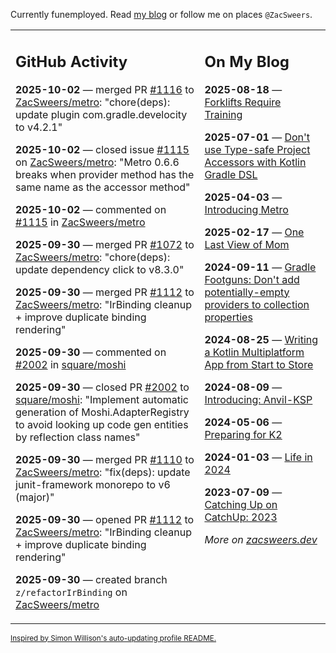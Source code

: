 Currently funemployed. Read [my blog](https://zacsweers.dev/) or follow me on places `@ZacSweers`.

<table><tr><td valign="top" width="60%">

## GitHub Activity
<!-- githubActivity starts -->
**2025-10-02** — merged PR [#1116](https://github.com/ZacSweers/metro/pull/1116) to [ZacSweers/metro](https://github.com/ZacSweers/metro): "chore(deps): update plugin com.gradle.develocity to v4.2.1"

**2025-10-02** — closed issue [#1115](https://github.com/ZacSweers/metro/issues/1115) on [ZacSweers/metro](https://github.com/ZacSweers/metro): "Metro 0.6.6 breaks when provider method has the same name as the accessor method"

**2025-10-02** — commented on [#1115](https://github.com/ZacSweers/metro/issues/1115#issuecomment-3361262247) in [ZacSweers/metro](https://github.com/ZacSweers/metro)

**2025-09-30** — merged PR [#1072](https://github.com/ZacSweers/metro/pull/1072) to [ZacSweers/metro](https://github.com/ZacSweers/metro): "chore(deps): update dependency click to v8.3.0"

**2025-09-30** — merged PR [#1112](https://github.com/ZacSweers/metro/pull/1112) to [ZacSweers/metro](https://github.com/ZacSweers/metro): "IrBinding cleanup + improve duplicate binding rendering"

**2025-09-30** — commented on [#2002](https://github.com/square/moshi/pull/2002#issuecomment-3354280663) in [square/moshi](https://github.com/square/moshi)

**2025-09-30** — closed PR [#2002](https://github.com/square/moshi/pull/2002) to [square/moshi](https://github.com/square/moshi): "Implement automatic generation of Moshi.AdapterRegistry to avoid looking up code gen entities by reflection class names"

**2025-09-30** — merged PR [#1110](https://github.com/ZacSweers/metro/pull/1110) to [ZacSweers/metro](https://github.com/ZacSweers/metro): "fix(deps): update junit-framework monorepo to v6 (major)"

**2025-09-30** — opened PR [#1112](https://github.com/ZacSweers/metro/pull/1112) to [ZacSweers/metro](https://github.com/ZacSweers/metro): "IrBinding cleanup + improve duplicate binding rendering"

**2025-09-30** — created branch `z/refactorIrBinding` on [ZacSweers/metro](https://github.com/ZacSweers/metro)
<!-- githubActivity ends -->
</td><td valign="top" width="40%">

## On My Blog
<!-- blog starts -->
**2025-08-18** — [Forklifts Require Training](https://www.zacsweers.dev/forklifts-require-training/)

**2025-07-01** — [Don't use Type-safe Project Accessors with Kotlin Gradle DSL](https://www.zacsweers.dev/dont-use-type-safe-project-accessors-with-kotlin-gradle-dsl/)

**2025-04-03** — [Introducing Metro](https://www.zacsweers.dev/introducing-metro/)

**2025-02-17** — [One Last View of Mom](https://www.zacsweers.dev/one-last-view-of-mom/)

**2024-09-11** — [Gradle Footguns: Don't add potentially-empty providers to collection properties](https://www.zacsweers.dev/gradle-footgun-adding-empty-providers-to-collection-properties/)

**2024-08-25** — [Writing a Kotlin Multiplatform App from Start to Store](https://www.zacsweers.dev/writing-a-kotlin-multiplatform-app-from-start-to-store/)

**2024-08-09** — [Introducing: Anvil-KSP](https://www.zacsweers.dev/introducing-anvil-ksp/)

**2024-05-06** — [Preparing for K2](https://www.zacsweers.dev/preparing-for-k2/)

**2024-01-03** — [Life in 2024](https://www.zacsweers.dev/life-in-2024/)

**2023-07-09** — [Catching Up on CatchUp: 2023](https://www.zacsweers.dev/catching-up-on-catchup-2023/)
<!-- blog ends -->
_More on [zacsweers.dev](https://zacsweers.dev/)_
</td></tr></table>

<sub><a href="https://simonwillison.net/2020/Jul/10/self-updating-profile-readme/">Inspired by Simon Willison's auto-updating profile README.</a></sub>